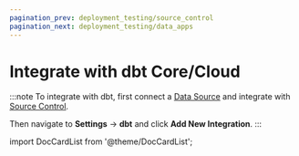 ```yaml
---
pagination_prev: deployment_testing/source_control
pagination_next: deployment_testing/data_apps
---
```


# Integrate with dbt Core/Cloud

:::note
To integrate with dbt, first connect a [Data Source](..//deployment_testing/getting_started_for_customers/data_sources.md) and integrate with [Source Control](../deployment_testing/source_control.md).

Then navigate to **Settings** &rarr; **dbt** and click **Add New Integration**.
:::

import DocCardList from '@theme/DocCardList';

<DocCardList />
